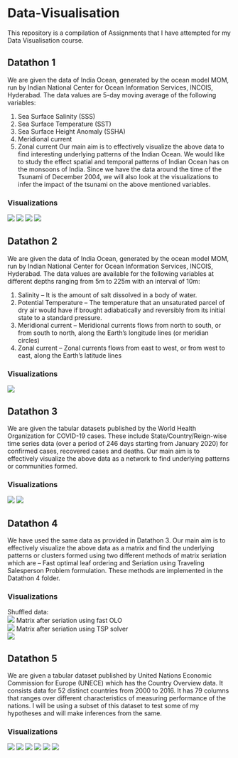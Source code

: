# Data-Visualisation
This repository is a compilation of Assignments that I have attempted for my Data Visualisation course.

## Datathon 1
We are given the data of India Ocean, generated by the ocean model MOM, run by Indian National Center for Ocean Information Services, INCOIS, Hyderabad. The data values are 5-day moving average of the following variables:
1) Sea Surface Salinity (SSS)
2) Sea Surface Temperature (SST)
3) Sea Surface Height Anomaly (SSHA)
4) Meridional current
5) Zonal current
Our main aim is to effectively visualize the above data to find interesting underlying patterns of the Indian Ocean. We would like to study the effect spatial and temporal patterns of Indian Ocean has on the monsoons of India. Since we have the data around the time of the Tsunami of December 2004, we will also look at the visualizations to infer the impact of the tsunami on the above mentioned variables.

### Visualizations

![](./images/D1/m1.png)
![](./images/D1/ssha.png)
![](./images/D1/sst.png)
![](./images/D1/sss.png)

## Datathon 2
We are given the data of India Ocean, generated by the ocean model MOM, run by Indian National Center for Ocean Information Services, INCOIS, Hyderabad. The data
values are available for the following variables at different depths ranging from 5m to 225m with an interval of 10m:
1) Salinity – It is the amount of salt dissolved in a body of water.
2) Potential Temperature – The temperature that an unsaturated parcel of dry air would have if brought adiabatically and reversibly from its initial state to a standard pressure.
3) Meridional current – Meridional currents flows from north to south, or from south to north, along the Earth’s longitude lines (or meridian circles)
4) Zonal current – Zonal currents flows from east to west, or from west to east, along the Earth’s latitude lines

### Visualizations

![](./images/D2/temp_iso.png)

## Datathon 3
We are given the tabular datasets published by the World Health Organization for COVID-19 cases. These include State/Country/Reign-wise time series data (over a period of 246 days starting from January 2020) for confirmed cases, recovered cases and deaths. Our main aim is to effectively visualize the above data as a network to find underlying patterns or communities formed.

### Visualizations

![](./images/D3/10_deaths_early.png)
![](./images/D3/10_recoveries.png)

## Datathon 4
We have used the same data as provided in Datathon 3. Our main aim is to effectively visualize the above data as a matrix and find the underlying patterns or clusters formed using two different methods of matrix seriation which are – Fast optimal leaf ordering and Seriation using Traveling Salesperson Problem formulation. These methods are implemented in the Datathon 4 folder.

### Visualizations
Shuffled data:\
![](./images/D4/shuffled_data_2.png)
Matrix after seriation using fast OLO\
![](./images/D4/olo_data_2.png)
Matrix after seriation using TSP solver\
![](./images/D4/tsp_data_2.png)

## Datathon 5
We are given a tabular dataset published by United Nations Economic Commission for Europe (UNECE) which has the Country Overview data. It consists data for 52
distinct countries from 2000 to 2016. It has 79 columns that ranges over different characteristics of measuring performance of the nations. I will be using a subset of this dataset to test some of my hypotheses and will make inferences from the same.

### Visualizations

![](./images/D5/figure_1.png)
![](./images/D5/figure_3.png)
![](./images/D5/figure_4.png)
![](./images/D5/figure_5.png)
![](./images/D5/figure_7.png)
![](./images/D5/figure_9.png)
